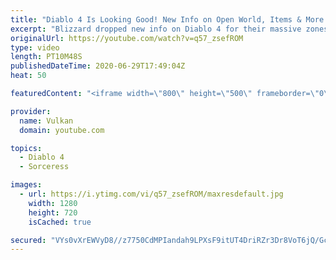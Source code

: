 ```yaml
---
title: "Diablo 4 Is Looking Good! New Info on Open World, Items & More! (Barb & Sorceress Gameplay)"
excerpt: "Blizzard dropped new info on Diablo 4 for their massive zones, PvP Content, legendary gear & more! We also learn that the game is not quite in Alpha yet."
originalUrl: https://youtube.com/watch?v=q57_zsefROM
type: video
length: PT10M48S
publishedDateTime: 2020-06-29T17:49:04Z
heat: 50

featuredContent: "<iframe width=\"800\" height=\"500\" frameborder=\"0\" src=\"https://www.youtube.com/embed/q57_zsefROM\" allow=\"accelerometer; autoplay; encrypted-media; gyroscope; picture-in-picture\" allowfullscreen></iframe>"

provider:
  name: Vulkan
  domain: youtube.com

topics:
  - Diablo 4
  - Sorceress

images:
  - url: https://i.ytimg.com/vi/q57_zsefROM/maxresdefault.jpg
    width: 1280
    height: 720
    isCached: true

secured: "VYs0vXrEWVyD8//z7750CdMPIandah9LPXsF9itUT4DriRZr3Dr8VoT6jQ/GcXX8okAfo9fV8jevQjrbcca5xXgYgni56E8HlWYzlUOV/PZtESmsppUgw3wj5tNTKG8YNj28XJD+DgXad90hBTYEOh9+42W1rpycGwiiblU73AsZDsb7ZJX/x52dKkl/w+W3brt3yeKjFTnoRZaqTHD/cvV3oJoWzxgJ+u9MCFGTEtOLUvrQMpBf5YEmR02OE+GhihJkiQcmACaI7oTetke4ohde0uEmV1hFr4XWIIM//K1G/wiUXXk/2nRufk+p1V+4RXOUhnbNxQk+DhgdEvuIsJzd/n7RwRvgjEbafVr+Z3xxUqUtbEZIOYUvcoV32cIENxudYnkhgzXwbOxrHg6VJaL224sSYdRsIw+afH6+fnni8uT/gjJbJAXrcxHEyAot;lZN8ZVdn564cElkgApEdmg=="
---
```


